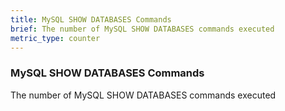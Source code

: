 ```yaml
---
title: MySQL SHOW DATABASES Commands
brief: The number of MySQL SHOW DATABASES commands executed
metric_type: counter
---
```

### MySQL SHOW DATABASES Commands

The number of MySQL SHOW DATABASES commands executed
